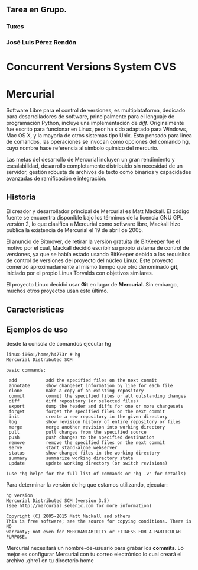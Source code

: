 ## Tarea en Grupo.
### Tuxes
### José Luis Pérez Rendón

# Concurrent Versions System CVS


# Mercurial
Software Libre para el control de versiones, es multiplataforma, dedicado para desarrolladores de software, principalmente para el lenguaje de programación Python, incluye una implementación de *diff*. Originalmente fue escrito para funcionar en Linux, peor ha sido adaptado para Windows, Mac OS X, y la mayoría de otros sistemas tipo Unix.
Esta pensado para linea de comandos, las operaciones se invocan como opciones del comando hg, cuyo nombre hace referencia al símbolo químico del mercurio.

Las metas del desarrollo de Mercurial incluyen un gran rendimiento y escalabilidad, desarrollo completamente distribuido sin necesidad de un servidor, gestión robusta de archivos de texto como binarios y capacidades avanzadas de ramificación e integración.

## Historia
El creador y desarrollador principal de Mercurial es Matt Mackall. El código fuente se encuentra disponible bajo los términos de la licencia GNU GPL versión 2, lo que clasifica a Mercurial como software libre, Mackall hizo pública la existencia de Mercurial el 19 de abril de 2005.

El anuncio de Bitmover, de retirar la versión gratuita de BitKeeper fue el motivo por el cual, Mackall decidió escribir su propio sistema de control de versiones, ya que se había estado usando BitKeeper debido a los requisitos de control de versiones del proyecto del núcleo Linux. Este proyecto comenzó aproximadamente al mismo tiempo que otro denominado **git**, iniciado por el propio Linus Torvalds con objetivos similares.

El proyecto Linux decidió usar **Git** en lugar de **Mercurial**. Sin embargo, muchos otros proyectos usan este último.

## Características 

## Ejemplos de uso
desde la consola de comandos ejecutar hg


```
linux-i06o:/home/h4773r # hg
Mercurial Distributed SCM

basic commands:

 add           add the specified files on the next commit
 annotate      show changeset information by line for each file
 clone         make a copy of an existing repository
 commit        commit the specified files or all outstanding changes
 diff          diff repository (or selected files)
 export        dump the header and diffs for one or more changesets
 forget        forget the specified files on the next commit
 init          create a new repository in the given directory
 log           show revision history of entire repository or files
 merge         merge another revision into working directory
 pull          pull changes from the specified source
 push          push changes to the specified destination
 remove        remove the specified files on the next commit
 serve         start stand-alone webserver
 status        show changed files in the working directory
 summary       summarize working directory state
 update        update working directory (or switch revisions)

(use "hg help" for the full list of commands or "hg -v" for details)

```

Para determinar la versión de hg que estamos utilizando, ejecutar:

```
hg version
Mercurial Distributed SCM (version 3.5)
(see http://mercurial.selenic.com for more information)

Copyright (C) 2005-2015 Matt Mackall and others
This is free software; see the source for copying conditions. There is NO
warranty; not even for MERCHANTABILITY or FITNESS FOR A PARTICULAR PURPOSE.

```

Mercurial necesitará un nombre-de-usuario para grabar los **commits**. Lo mejor es configurar Mercurial con tu correo electrónico lo cual creará el archivo .ghrc1 en tu directorio home 



